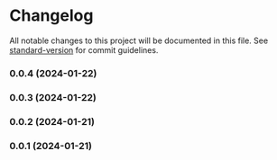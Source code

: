 # Changelog

All notable changes to this project will be documented in this file. See [standard-version](https://github.com/conventional-changelog/standard-version) for commit guidelines.

### 0.0.4 (2024-01-22)

### 0.0.3 (2024-01-22)

### 0.0.2 (2024-01-21)

### 0.0.1 (2024-01-21)
